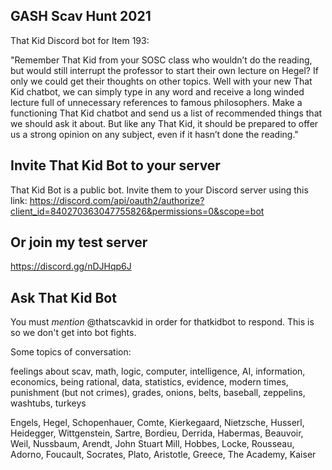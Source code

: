 ## GASH Scav Hunt 2021

That Kid Discord bot for Item 193:

"Remember That Kid from your SOSC class who wouldn’t do the reading, but would still interrupt the professor to start their own lecture on Hegel? If only we could get their thoughts on other topics. Well with your new That Kid chatbot, we can simply type in any word and receive a long winded lecture full of unnecessary references to famous philosophers. Make a functioning That Kid chatbot and send us a list of recommended things that we should ask it about. But like any That Kid, it should be prepared to offer us a strong opinion on any subject, even if it hasn’t done the reading."

## Invite That Kid Bot to your server

That Kid Bot is a public bot. Invite them to your Discord server using this link: https://discord.com/api/oauth2/authorize?client_id=840270363047755826&permissions=0&scope=bot

## Or join my test server

https://discord.gg/nDJHqp6J

## Ask That Kid Bot

You must *mention* @thatscavkid in order for thatkidbot to respond. This is so we don't get into bot fights. 

Some topics of conversation:

feelings about scav, math, logic, computer, intelligence, AI, information, economics, being rational, data, statistics, evidence, modern times, punishment (but not crimes), grades, onions, belts, baseball, zeppelins, washtubs, turkeys

Engels, Hegel, Schopenhauer, Comte, Kierkegaard, Nietzsche, Husserl, Heidegger, Wittgenstein, Sartre, Bordieu, Derrida, Habermas, Beauvoir, Weil, Nussbaum, Arendt, John Stuart Mill, Hobbes, Locke, Rousseau, Adorno, Foucault, Socrates, Plato, Aristotle, Greece, The Academy, Kaiser
